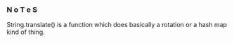 ### N o T e S

String.translate() is a function which does basically a rotation or a hash map kind of thing.

